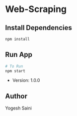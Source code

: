 # Web-Scraping

## Install Dependencies

```bash
npm install
```

## Run App

```bash
# To Run
npm start

```

- Version: 1.0.0

## Author

Yogesh Saini
